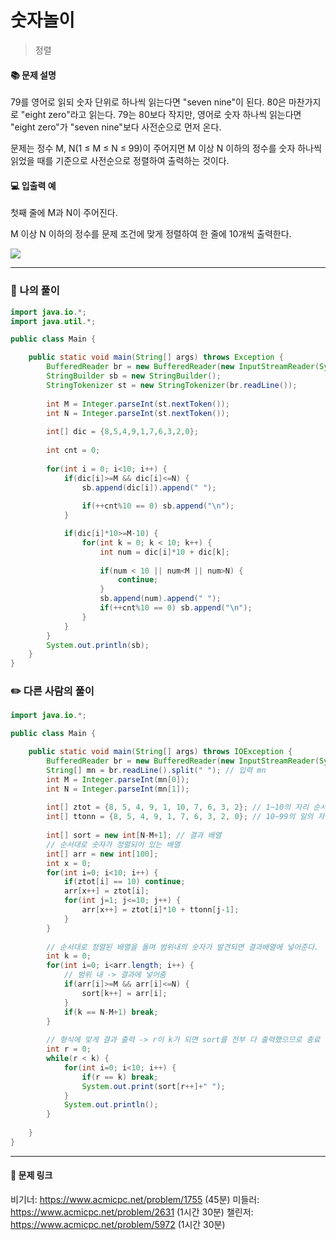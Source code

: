 # 숫자놀이
> 정렬

#### 📚 문제 설명
79를 영어로 읽되 숫자 단위로 하나씩 읽는다면 "seven nine"이 된다. 80은 마찬가지로 "eight zero"라고 읽는다. 79는 80보다 작지만, 영어로 숫자 하나씩 읽는다면 "eight zero"가 "seven nine"보다 사전순으로 먼저 온다.

문제는 정수 M, N(1 ≤ M ≤ N ≤ 99)이 주어지면 M 이상 N 이하의 정수를 숫자 하나씩 읽었을 때를 기준으로 사전순으로 정렬하여 출력하는 것이다.
 

#### 💻 입출력 예
첫째 줄에 M과 N이 주어진다.

M 이상 N 이하의 정수를 문제 조건에 맞게 정렬하여 한 줄에 10개씩 출력한다.

![](https://velog.velcdn.com/images/uunew/post/874d761d-ec37-4c01-9198-ccdcab2577c4/image.png)


---
### 📝 나의 풀이
```java
import java.io.*;
import java.util.*;

public class Main {

	public static void main(String[] args) throws Exception {
		BufferedReader br = new BufferedReader(new InputStreamReader(System.in));
		StringBuilder sb = new StringBuilder();
		StringTokenizer st = new StringTokenizer(br.readLine());
		
		int M = Integer.parseInt(st.nextToken());
		int N = Integer.parseInt(st.nextToken());
		
		int[] dic = {8,5,4,9,1,7,6,3,2,0};
		
		int cnt = 0;
		
		for(int i = 0; i<10; i++) {
			if(dic[i]>=M && dic[i]<=N) {
				sb.append(dic[i]).append(" ");
				
				if(++cnt%10 == 0) sb.append("\n");
			}

			if(dic[i]*10>=M-10) {
				for(int k = 0; k < 10; k++) {
					int num = dic[i]*10 + dic[k];
                    
					if(num < 10 || num<M || num>N) {
                        continue;
                    }
					sb.append(num).append(" ");
					if(++cnt%10 == 0) sb.append("\n");
				}
			}
		}
		System.out.println(sb);
	}
}

```


### ✏️ 다른 사람의 풀이
```java
import java.io.*;

public class Main {

	public static void main(String[] args) throws IOException {
		BufferedReader br = new BufferedReader(new InputStreamReader(System.in));
		String[] mn = br.readLine().split(" "); // 입력 mn
		int M = Integer.parseInt(mn[0]);
		int N = Integer.parseInt(mn[1]);
		
		int[] ztot = {8, 5, 4, 9, 1, 10, 7, 6, 3, 2}; // 1~10의 자리 순서
		int[] ttonn = {8, 5, 4, 9, 1, 7, 6, 3, 2, 0}; // 10~99의 일의 자리 순서
		
		int[] sort = new int[N-M+1]; // 결과 배열
		// 순서대로 숫자가 정렬되어 있는 배열
		int[] arr = new int[100];
		int x = 0;
		for(int i=0; i<10; i++) {
			if(ztot[i] == 10) continue;
			arr[x++] = ztot[i];
			for(int j=1; j<=10; j++) {
				arr[x++] = ztot[i]*10 + ttonn[j-1];
			}
		}		
		
		// 순서대로 정렬된 배열을 돌며 범위내의 숫자가 발견되면 결과배열에 넣어준다. 
		int k = 0;
		for(int i=0; i<arr.length; i++) {
			// 범위 내 -> 결과에 넣어줌
			if(arr[i]>=M && arr[i]<=N) {
				sort[k++] = arr[i];
			}
			if(k == N-M+1) break;
		}
		
		// 형식에 맞게 결과 출력 -> r이 k가 되면 sort를 전부 다 출력했으므로 종료
		int r = 0;
		while(r < k) {
			for(int i=0; i<10; i++) {
				if(r == k) break;
				System.out.print(sort[r++]+" ");
			}
			System.out.println();
		}
		
	}
}
```


---
#### 🔗 문제 링크
비기너: https://www.acmicpc.net/problem/1755 (45분)
미들러: https://www.acmicpc.net/problem/2631 (1시간 30분)
챌린저: https://www.acmicpc.net/problem/5972 (1시간 30분)